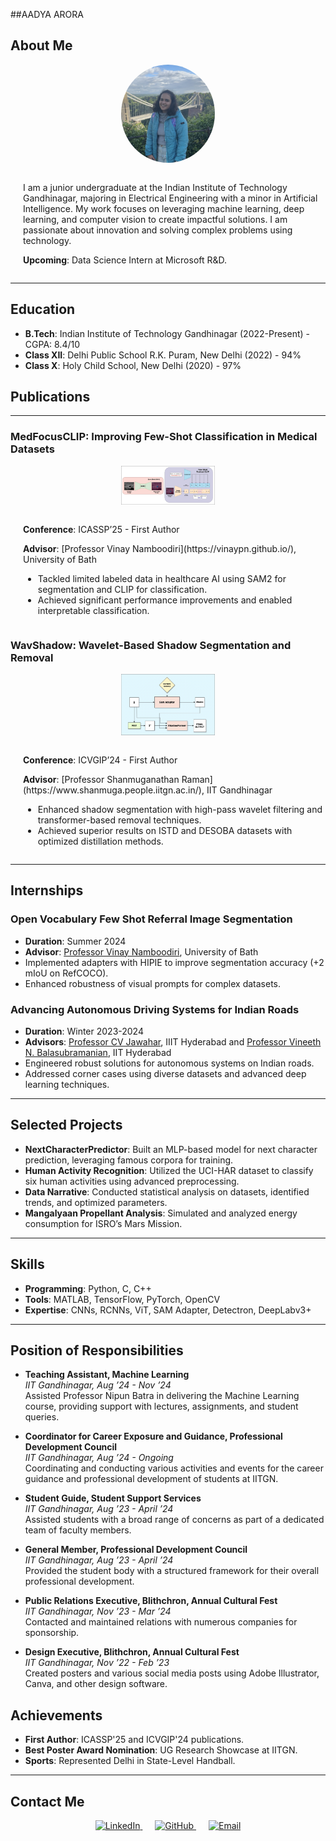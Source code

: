 ##AADYA ARORA

## About Me

<p align="center">
  <img src="https://github.com/AADYA-ARORA/aadya-arora.github.io/blob/main/IMG_0661.jpg?raw=true" alt="Aadya Arora" width="150px" style="border-radius: 50%; display: inline-block;">
  <div style="display: inline-block; vertical-align: top; margin-left: 20px;">
    <p>I am a junior undergraduate at the Indian Institute of Technology Gandhinagar, majoring in Electrical Engineering with a minor in Artificial Intelligence. My work focuses on leveraging machine learning, deep learning, and computer vision to create impactful solutions. I am passionate about innovation and solving complex problems using technology.</p>
    <p><strong>Upcoming</strong>: Data Science Intern at Microsoft R&D.</p>
  </div>
</p>

---
## Education

- **B.Tech**: Indian Institute of Technology Gandhinagar (2022-Present) - CGPA: 8.4/10  
- **Class XII**: Delhi Public School R.K. Puram, New Delhi (2022) - 94%  
- **Class X**: Holy Child School, New Delhi (2020) - 97%


## Publications
---
### MedFocusCLIP: Improving Few-Shot Classification in Medical Datasets
<p align="center">
  <img src="https://github.com/AADYA-ARORA/aadya-arora.github.io/blob/main/image%20(1).png" alt="MedFocusCLIP Teaser" width="150px" style="display: inline-block;">
  <div style="display: inline-block; vertical-align: top; margin-left: 20px;">
    <p><strong>Conference</strong>: ICASSP’25 - First Author</p>
    <p><strong>Advisor</strong>: [Professor Vinay Namboodiri](https://vinaypn.github.io/), University of Bath</p>
    <ul>
      <li>Tackled limited labeled data in healthcare AI using SAM2 for segmentation and CLIP for classification.</li>
      <li>Achieved significant performance improvements and enabled interpretable classification.</li>
    </ul>
  </div>
</p>

### WavShadow: Wavelet-Based Shadow Segmentation and Removal
<p align="center">
  <img src="https://github.com/AADYA-ARORA/aadya-arora.github.io/blob/main/Wavshadow.png" alt="WavShadow Teaser" width="150px" style="display: inline-block;">
  <div style="display: inline-block; vertical-align: top; margin-left: 20px;">
    <p><strong>Conference</strong>: ICVGIP’24 - First Author</p>
    <p><strong>Advisor</strong>: [Professor Shanmuganathan Raman](https://www.shanmuga.people.iitgn.ac.in/), IIT Gandhinagar</p>
    <ul>
      <li>Enhanced shadow segmentation with high-pass wavelet filtering and transformer-based removal techniques.</li>
      <li>Achieved superior results on ISTD and DESOBA datasets with optimized distillation methods.</li>
    </ul>
  </div>
</p>

---

## Internships

### Open Vocabulary Few Shot Referral Image Segmentation
- **Duration**: Summer 2024  
- **Advisor**: [Professor Vinay Namboodiri](https://vinaypn.github.io/), University of Bath  
- Implemented adapters with HIPIE to improve segmentation accuracy (+2 mIoU on RefCOCO).  
- Enhanced robustness of visual prompts for complex datasets.

### Advancing Autonomous Driving Systems for Indian Roads
- **Duration**: Winter 2023-2024  
- **Advisors**: [Professor CV Jawahar](https://cvit.iiit.ac.in/), IIIT Hyderabad and [Professor Vineeth N. Balasubramanian](https://faculty.iith.ac.in/~vineethnb/), IIT Hyderabad  
- Engineered robust solutions for autonomous systems on Indian roads.  
- Addressed corner cases using diverse datasets and advanced deep learning techniques.

---

## Selected Projects

- **NextCharacterPredictor**: Built an MLP-based model for next character prediction, leveraging famous corpora for training.  
- **Human Activity Recognition**: Utilized the UCI-HAR dataset to classify six human activities using advanced preprocessing.  
- **Data Narrative**: Conducted statistical analysis on datasets, identified trends, and optimized parameters.  
- **Mangalyaan Propellant Analysis**: Simulated and analyzed energy consumption for ISRO’s Mars Mission.

---


## Skills

- **Programming**: Python, C, C++  
- **Tools**: MATLAB, TensorFlow, PyTorch, OpenCV  
- **Expertise**: CNNs, RCNNs, ViT, SAM Adapter, Detectron, DeepLabv3+

---
## Position of Responsibilities

- **Teaching Assistant, Machine Learning**  
  *IIT Gandhinagar, Aug ’24 - Nov ’24*  
  Assisted Professor Nipun Batra in delivering the Machine Learning course, providing support with lectures, assignments, and student queries.

- **Coordinator for Career Exposure and Guidance, Professional Development Council**  
  *IIT Gandhinagar, Aug ’24 - Ongoing*  
  Coordinating and conducting various activities and events for the career guidance and professional development of students at IITGN.

- **Student Guide, Student Support Services**  
  *IIT Gandhinagar, Aug ’23 - April ’24*  
  Assisted students with a broad range of concerns as part of a dedicated team of faculty members.

- **General Member, Professional Development Council**  
  *IIT Gandhinagar, Aug ’23 - April ’24*  
  Provided the student body with a structured framework for their overall professional development.

- **Public Relations Executive, Blithchron, Annual Cultural Fest**  
  *IIT Gandhinagar, Nov ’23 - Mar ’24*  
  Contacted and maintained relations with numerous companies for sponsorship.

- **Design Executive, Blithchron, Annual Cultural Fest**  
  *IIT Gandhinagar, Nov ’22 - Feb ’23*  
  Created posters and various social media posts using Adobe Illustrator, Canva, and other design software.

## Achievements

- **First Author**: ICASSP'25 and ICVGIP'24 publications.  
- **Best Poster Award Nomination**: UG Research Showcase at IITGN.  
- **Sports**: Represented Delhi in State-Level Handball.

---

## Contact Me

<p align="center">
  <a href="https://www.linkedin.com/in/aadya-arora-069253259/" style="margin: 0 10px;">
    <img src="https://img.shields.io/badge/LinkedIn-0077B5?style=for-the-badge&logo=linkedin&logoColor=white" alt="LinkedIn">
  </a>
  <a href="https://github.com/AADYA-ARORA" style="margin: 0 10px;">
    <img src="https://img.shields.io/badge/GitHub-100000?style=for-the-badge&logo=github&logoColor=white" alt="GitHub">
  </a>
  <a href="mailto:aadya.arora@iitgn.ac.in" style="margin: 0 10px;">
    <img src="https://img.shields.io/badge/Email-D14836?style=for-the-badge&logo=gmail&logoColor=white" alt="Email">
  </a>
</p>
